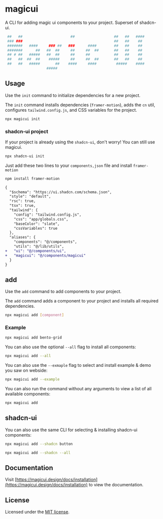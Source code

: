 # magicui
A CLI for adding magic ui components to your project. Superset of shadcn-ui.

```bash
 ##   ##                      ##                  ##   ##   ####   
 ### ###                                          ##   ##    ##    
 #######   ####     ### ##   ###      ####        ##   ##    ##    
 #######      ##   ##  ##     ##     ##  ##       ##   ##    ##    
 ## # ##   #####   ##  ##     ##     ##           ##   ##    ##    
 ##   ##  ##  ##    #####     ##     ##  ##       ##   ##    ##    
 ##   ##   #####       ##    ####     ####         #####    ####   
                   #####    
```                                   


## Usage

Use the `init` command to initialize dependencies for a new project.

The `init` command installs dependencies (`framer-motion`), adds the `cn` util, configures `tailwind.config.js`, and CSS variables for the project.

```bash
npx magicui init
```


### shadcn-ui project 
If your project is already using the `shadcn-ui`, don't worry! You can still use magicui.


```bash
npx shadcn-ui init
```

Just add these two lines to your `components,json` file and install `framer-motion`
```bash
npm install framer-motion
```
```diff
{
  "$schema": "https://ui.shadcn.com/schema.json",
  "style": "default",
  "rsc": true,
  "tsx": true,
  "tailwind": {
    "config": "tailwind.config.js",
    "css": "app/globals.css",
    "baseColor": "slate",
    "cssVariables": true
  },
  "aliases": {
    "components": "@/components",
    "utils": "@/lib/utils",
+   "ui": "@/components/ui",
+   "magicui": "@/components/magicui"
  }
}
```

## add

Use the `add` command to add components to your project.

The `add` command adds a component to your project and installs all required dependencies.

```bash
npx magicui add [component]
```

### Example

```bash
npx magicui add bento-grid
```

You can also use the optional `--all` flag to install all components:
```bash
npx magicui add --all
```

You can also use the `--exmaple` flag to select and install example & demo you saw on webside:
```bash
npx magicui add --example
```



You can also run the command without any arguments to view a list of all available components:

```bash
npx magicui add
```

## shadcn-ui

You can also use the same CLI for selecting & installing shadcn-ui components:

```bash
npx magicui add --shadcn button
```
```bash
npx magicui add --shadcn --all
```

## Documentation

Visit [https://magicui.design/docs/installation](https://magicui.design/docs/installation) to view the documentation.

## License

Licensed under the [MIT license](https://github.com/magicuidesign/magicui/blob/main/LICENSE.md).
